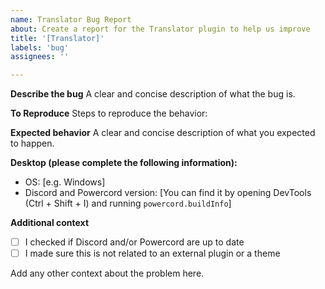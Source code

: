 ```yaml
---
name: Translator Bug Report
about: Create a report for the Translator plugin to help us improve
title: '[Translator]'
labels: 'bug'
assignees: ''

---
```


**Describe the bug**
A clear and concise description of what the bug is.

**To Reproduce**
Steps to reproduce the behavior:

**Expected behavior**
A clear and concise description of what you expected to happen.

**Desktop (please complete the following information):**
 - OS: [e.g. Windows]
 - Discord and Powercord version: [You can find it by opening DevTools (Ctrl + Shift + I) and running `powercord.buildInfo`]

**Additional context**
 - [ ] I checked if Discord and/or Powercord are up to date
 - [ ] I made sure this is not related to an external plugin or a theme
 
Add any other context about the problem here.
